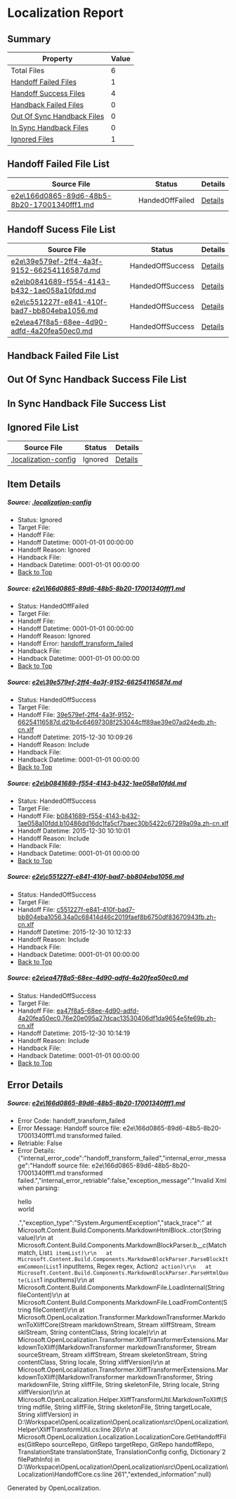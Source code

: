 # <a name='report-top'></a> Localization Report

## Summary
 Property | Value 
 -------- | ----- 
 Total Files | 6
[ Handoff Failed Files ](#handoff-failed-list)| 1
[ Handoff Success Files ](#handoff-success-list)| 4
[ Handback Failed Files ](#handback-failed-list)| 0
[ Out Of Sync Handback Files ](#outofsync-handback-success-list)| 0
[ In Sync Handback Files ](#insync-handback-success-list)| 0
[ Ignored Files ](#ignored-list)| 1

## <a name='handoff-failed-list'></a> Handoff Failed File List
 Source File | Status | Details 
 ----------- | ------ | ------- 
 [e2e\166d0865-89d6-48b5-8b20-17001340fff1.md](https://github.com/OpenLocalizationTest/oltest/blob/e96a5b4ddfac1d64b65b1e6f6fcd9d3eb83fa8a5/e2e/166d0865-89d6-48b5-8b20-17001340fff1.md) | HandedOffFailed | [Details](#82714d943ce4e9476e1cbb49309a3f99317b268e1)

## <a name='handoff-success-list'></a> Handoff Sucess File List
 Source File | Status | Details 
 ----------- | ------ | ------- 
 [e2e\39e579ef-2ff4-4a3f-9152-66254116587d.md](https://github.com/OpenLocalizationTest/oltest/blob/b5c9043f9af43aa938292e436f6cf219dd8b8164/e2e/39e579ef-2ff4-4a3f-9152-66254116587d.md) | HandedOffSuccess | [Details](#94f38dc81295854bd1d4b02a7bbfba03a3d092672)
 [e2e\b0841689-f554-4143-b432-1ae058a10fdd.md](https://github.com/OpenLocalizationTest/oltest/blob/e96a5b4ddfac1d64b65b1e6f6fcd9d3eb83fa8a5/e2e/b0841689-f554-4143-b432-1ae058a10fdd.md) | HandedOffSuccess | [Details](#bb965eca9854266dd662777c0d1206f7e905e9783)
 [e2e\c551227f-e841-410f-bad7-bb804eba1056.md](https://github.com/OpenLocalizationTest/oltest/blob/99b465aca5acbfa7eda832384c33764299dbeb54/e2e/c551227f-e841-410f-bad7-bb804eba1056.md) | HandedOffSuccess | [Details](#8949b6b5c6dece536283d6e0a6d600c3aa7146b84)
 [e2e\ea47f8a5-68ee-4d90-adfd-4a20fea50ec0.md](https://github.com/OpenLocalizationTest/oltest/blob/5817d894ba0274ef24ad9171abac355c93701ebb/e2e/ea47f8a5-68ee-4d90-adfd-4a20fea50ec0.md) | HandedOffSuccess | [Details](#e91602d3880110156e7af44d475fbaa5c16fb6fd5)

## <a name='handback-failed-list'></a> Handback Failed File List

## <a name='outofsync-handback-success-list'></a> Out Of Sync Handback Success File List

## <a name='insync-handback-success-list'></a> In Sync Handback File Success List

## <a name='ignored-list'></a> Ignored File List
 Source File | Status | Details 
 ----------- | ------ | ------- 
 [.localization-config](https://github.com/OpenLocalizationTest/oltest/blob/5817d894ba0274ef24ad9171abac355c93701ebb/.localization-config) | Ignored | [Details](#1b1b1cababca9a843d46cac6cc08988e221902dd0)

## Item Details
##### <a name='1b1b1cababca9a843d46cac6cc08988e221902dd0'></a> Source: [.localization-config](https://github.com/OpenLocalizationTest/oltest/blob/5817d894ba0274ef24ad9171abac355c93701ebb/.localization-config)
* Status: Ignored
* Target File: 
* Handoff File: 
* Handoff Datetime: 0001-01-01 00:00:00
* Handoff Reason: Ignored
* Handback File: 
* Handback Datetime: 0001-01-01 00:00:00
* [Back to Top](#report-top)

##### <a name='82714d943ce4e9476e1cbb49309a3f99317b268e1'></a> Source: [e2e\166d0865-89d6-48b5-8b20-17001340fff1.md](https://github.com/OpenLocalizationTest/oltest/blob/e96a5b4ddfac1d64b65b1e6f6fcd9d3eb83fa8a5/e2e/166d0865-89d6-48b5-8b20-17001340fff1.md)
* Status: HandedOffFailed
* Target File: 
* Handoff File: 
* Handoff Datetime: 0001-01-01 00:00:00
* Handoff Reason: Ignored
* Handoff Error: [handoff_transform_failed](#82714d943ce4e9476e1cbb49309a3f99317b268e1handoff_transform_failed)
* Handback File: 
* Handback Datetime: 0001-01-01 00:00:00
* [Back to Top](#report-top)

##### <a name='94f38dc81295854bd1d4b02a7bbfba03a3d092672'></a> Source: [e2e\39e579ef-2ff4-4a3f-9152-66254116587d.md](https://github.com/OpenLocalizationTest/oltest/blob/b5c9043f9af43aa938292e436f6cf219dd8b8164/e2e/39e579ef-2ff4-4a3f-9152-66254116587d.md)
* Status: HandedOffSuccess
* Target File: 
* Handoff File: [39e579ef-2ff4-4a3f-9152-66254116587d.d21b4c64697308f253044cff89ae39e07ad24edb.zh-cn.xlf](https://github.com/OpenLocalizationTestOrg/olhandoff/blob/33da9a7fa0d45ff33cce148c9662c704eb49e3a7/ol-handoff/OpenLocalizationTestOrg/oltest.zh-cn/qimu/39e579ef-2ff4-4a3f-9152-66254116587d.d21b4c64697308f253044cff89ae39e07ad24edb.zh-cn.xlf)
* Handoff Datetime: 2015-12-30 10:09:26
* Handoff Reason: Include
* Handback File: 
* Handback Datetime: 0001-01-01 00:00:00
* [Back to Top](#report-top)

##### <a name='bb965eca9854266dd662777c0d1206f7e905e9783'></a> Source: [e2e\b0841689-f554-4143-b432-1ae058a10fdd.md](https://github.com/OpenLocalizationTest/oltest/blob/e96a5b4ddfac1d64b65b1e6f6fcd9d3eb83fa8a5/e2e/b0841689-f554-4143-b432-1ae058a10fdd.md)
* Status: HandedOffSuccess
* Target File: 
* Handoff File: [b0841689-f554-4143-b432-1ae058a10fdd.b10486dd16dc1fa5cf7baec30b5422c67299a09a.zh-cn.xlf](https://github.com/OpenLocalizationTestOrg/olhandoff/blob/cea272632d62e57d14e10e79dab8342519542f4f/ol-handoff/OpenLocalizationTestOrg/oltest.zh-cn/qimu/b0841689-f554-4143-b432-1ae058a10fdd.b10486dd16dc1fa5cf7baec30b5422c67299a09a.zh-cn.xlf)
* Handoff Datetime: 2015-12-30 10:10:01
* Handoff Reason: Include
* Handback File: 
* Handback Datetime: 0001-01-01 00:00:00
* [Back to Top](#report-top)

##### <a name='8949b6b5c6dece536283d6e0a6d600c3aa7146b84'></a> Source: [e2e\c551227f-e841-410f-bad7-bb804eba1056.md](https://github.com/OpenLocalizationTest/oltest/blob/99b465aca5acbfa7eda832384c33764299dbeb54/e2e/c551227f-e841-410f-bad7-bb804eba1056.md)
* Status: HandedOffSuccess
* Target File: 
* Handoff File: [c551227f-e841-410f-bad7-bb804eba1056.34a0c68414d46c2019faef8b6750df83670943fb.zh-cn.xlf](https://github.com/OpenLocalizationTestOrg/olhandoff/blob/7a82edb62d2aded891885562e2a1b73169253391/ol-handoff/OpenLocalizationTestOrg/oltest.zh-cn/qimu/c551227f-e841-410f-bad7-bb804eba1056.34a0c68414d46c2019faef8b6750df83670943fb.zh-cn.xlf)
* Handoff Datetime: 2015-12-30 10:12:33
* Handoff Reason: Include
* Handback File: 
* Handback Datetime: 0001-01-01 00:00:00
* [Back to Top](#report-top)

##### <a name='e91602d3880110156e7af44d475fbaa5c16fb6fd5'></a> Source: [e2e\ea47f8a5-68ee-4d90-adfd-4a20fea50ec0.md](https://github.com/OpenLocalizationTest/oltest/blob/5817d894ba0274ef24ad9171abac355c93701ebb/e2e/ea47f8a5-68ee-4d90-adfd-4a20fea50ec0.md)
* Status: HandedOffSuccess
* Target File: 
* Handoff File: [ea47f8a5-68ee-4d90-adfd-4a20fea50ec0.76e20e095a27dcac13530406df1da9654e5fe69b.zh-cn.xlf](https://github.com/OpenLocalizationTestOrg/olhandoff/blob/211083814897808be70aee40c0070b41555dec5b/ol-handoff/OpenLocalizationTestOrg/oltest.zh-cn/qimu/ea47f8a5-68ee-4d90-adfd-4a20fea50ec0.76e20e095a27dcac13530406df1da9654e5fe69b.zh-cn.xlf)
* Handoff Datetime: 2015-12-30 10:14:19
* Handoff Reason: Include
* Handback File: 
* Handback Datetime: 0001-01-01 00:00:00
* [Back to Top](#report-top)


## Error Details
##### <a name='82714d943ce4e9476e1cbb49309a3f99317b268e1handoff_transform_failed'></a> Source: [e2e\166d0865-89d6-48b5-8b20-17001340fff1.md](#82714d943ce4e9476e1cbb49309a3f99317b268e1)
* Error Code: handoff_transform_failed
* Error Message: Handoff source file: e2e\166d0865-89d6-48b5-8b20-17001340fff1.md transformed failed.
* Retriable: False
* Error Details: {"internal_error_code":"handoff_transform_failed","internal_error_message":"Handoff source file: e2e\\166d0865-89d6-48b5-8b20-17001340fff1.md transformed failed.","internal_error_retriable":false,"exception_message":"Invalid Xml when parsing: <p>hello <br> world</p>.","exception_type":"System.ArgumentException","stack_trace":"   at Microsoft.Content.Build.Components.MarkdownHtmlBlock..ctor(String value)\r\n   at Microsoft.Content.Build.Components.MarkdownBlockParser.<ParseHtmlQuote>b__c(Match match, List`1 itemList)\r\n   at Microsoft.Content.Build.Components.MarkdownBlockParser.ParseBlockItemCommon(List`1 inputItems, Regex regex, Action`2 action)\r\n   at Microsoft.Content.Build.Components.MarkdownBlockParser.ParseHtmlQuote(List`1 inputItems)\r\n   at Microsoft.Content.Build.Components.MarkdownFile.LoadInternal(String fileContent)\r\n   at Microsoft.Content.Build.Components.MarkdownFile.LoadFromContent(String fileContent)\r\n   at Microsoft.OpenLocalization.Transformer.MarkdownTransformer.MarkdownToXliffCore(Stream markdownStream, Stream xliffStream, Stream sklStream, String contentClass, String locale)\r\n   at Microsoft.OpenLocalization.Transformer.XliffTransformerExtensions.MarkdownToXliff(IMarkdownTransformer markdownTransformer, Stream sourceStream, Stream xliffStream, Stream skeletonStream, String contentClass, String locale, String xliffVersion)\r\n   at Microsoft.OpenLocalization.Transformer.XliffTransformerExtensions.MarkdownToXliff(IMarkdownTransformer markdownTransformer, String markdownFile, String xliffFile, String skeletonFile, String locale, String xliffVersion)\r\n   at Microsoft.OpenLocalization.Helper.XliffTransformUtil.MarkdownToXliff(String mdfile, String xliffFile, String skeletonFile, String targetLocale, String xliffVersion) in D:\\Workspace\\OpenLocalization\\OpenLocalization\\src\\OpenLocalization\\Helper\\XliffTransformUtil.cs:line 26\r\n   at Microsoft.OpenLocalization.Localization.LocalizationCore.GetHandoffFiles(GitRepo sourceRepo, GitRepo targetRepo, GitRepo handoffRepo, TranslationState translationState, TranslationConfig config, Dictionary`2 filePathInfo) in D:\\Workspace\\OpenLocalization\\OpenLocalization\\src\\OpenLocalization\\Localization\\HandoffCore.cs:line 261","extended_information":null}


Generated by OpenLocalization.
